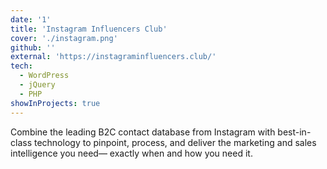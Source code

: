 ```yaml
---
date: '1'
title: 'Instagram Influencers Club'
cover: './instagram.png'
github: ''
external: 'https://instagraminfluencers.club/'
tech:
  - WordPress
  - jQuery
  - PHP
showInProjects: true
---
```


Combine the leading B2C contact database from Instagram with best-in-class technology to pinpoint, process, and deliver the marketing and sales intelligence you need— exactly when and how you need it.
